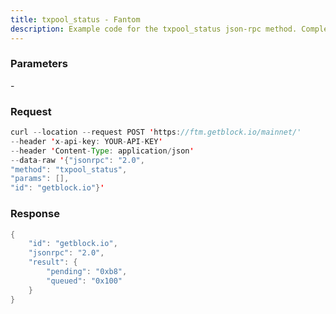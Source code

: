 ```yaml
---
title: txpool_status - Fantom
description: Example code for the txpool_status json-rpc method. Сomplete guide on how to use txpool_status json-rpc in GetBlock.io Web3 documentation.
---
```


### Parameters


\-

### Request

``` java
curl --location --request POST 'https://ftm.getblock.io/mainnet/' 
--header 'x-api-key: YOUR-API-KEY' 
--header 'Content-Type: application/json' 
--data-raw '{"jsonrpc": "2.0",
"method": "txpool_status",
"params": [],
"id": "getblock.io"}'
```

###  Response

``` java
{
    "id": "getblock.io",
    "jsonrpc": "2.0",
    "result": {
        "pending": "0xb8",
        "queued": "0x100"
    }
}
```

